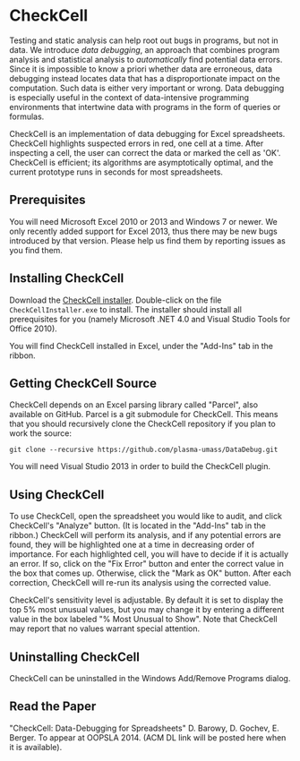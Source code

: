 CheckCell
=========

Testing and static analysis can help root out bugs in programs, but not in data. We introduce _data debugging_, an approach that combines program analysis and statistical analysis to _automatically_ find potential data errors. Since it is impossible to know a priori whether data are erroneous, data debugging instead locates data that has a disproportionate impact on the computation. Such data is either very important or wrong. Data debugging is especially useful in the context of data-intensive programming environments that intertwine data with programs in the form of queries or formulas.

CheckCell is an implementation of data debugging for Excel spreadsheets.  CheckCell highlights suspected errors in red, one cell at a time.  After inspecting a cell, the user can correct the data or marked the cell as 'OK'. CheckCell is efficient; its algorithms are asymptotically optimal, and the current prototype runs in seconds for most spreadsheets.

Prerequisites
--------------

You will need Microsoft Excel 2010 or 2013 and Windows 7 or newer.  We only recently added support for Excel 2013, thus there may be new bugs introduced by that version.  Please help us find them by reporting issues as you find them.

Installing CheckCell
--------------------
Download the [CheckCell installer](https://github.com/plasma-umass/DataDebug/releases/download/v1.0.0/CheckCellInstaller.exe).  Double-click on the file `CheckCellInstaller.exe` to install.  The installer should install all prerequisites for you (namely Microsoft .NET 4.0 and Visual Studio Tools for Office 2010).

You will find CheckCell installed in Excel, under the "Add-Ins" tab in the ribbon.

Getting CheckCell Source
------------------------
CheckCell depends on an Excel parsing library called "Parcel", also available on GitHub.  Parcel is a git submodule for CheckCell.  This means that you should recursively clone the CheckCell repository if you plan to work the source:

```
git clone --recursive https://github.com/plasma-umass/DataDebug.git
```

You will need Visual Studio 2013 in order to build the CheckCell plugin.

Using CheckCell
---------------
To use CheckCell, open the spreadsheet you would like to audit, and click CheckCell's "Analyze" button. (It is located in the "Add-Ins" tab in the ribbon.) CheckCell will perform its analysis, and if any potential errors are found, they will be highlighted one at a time in decreasing order of importance. For each highlighted cell, you will have to decide if it is actually an error. If so, click on the "Fix Error" button and enter the correct value in the box that comes up. Otherwise, click the "Mark as OK" button. After each correction, CheckCell will re-run its analysis using the corrected value.

CheckCell's sensitivity level is adjustable. By default it is set to display the top 5% most unusual values, but you may change it by entering a different value in the box labeled "% Most Unusual to Show".  Note that CheckCell may report that no values warrant special attention.

Uninstalling CheckCell
----------------------
CheckCell can be uninstalled in the Windows Add/Remove Programs dialog.

Read the Paper
--------------
"CheckCell: Data-Debugging for Spreadsheets" D. Barowy, D. Gochev, E. Berger.  To appear at OOPSLA 2014.  (ACM DL link will be posted here when it is available).
